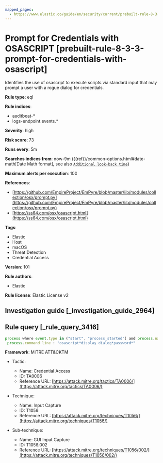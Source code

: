 ```yaml
---
mapped_pages:
  - https://www.elastic.co/guide/en/security/current/prebuilt-rule-8-3-3-prompt-for-credentials-with-osascript.html
---
```


# Prompt for Credentials with OSASCRIPT [prebuilt-rule-8-3-3-prompt-for-credentials-with-osascript]

Identifies the use of osascript to execute scripts via standard input that may prompt a user with a rogue dialog for credentials.

**Rule type**: eql

**Rule indices**:

* auditbeat-*
* logs-endpoint.events.*

**Severity**: high

**Risk score**: 73

**Runs every**: 5m

**Searches indices from**: now-9m ({{ref}}/common-options.html#date-math[Date Math format], see also [`Additional look-back time`](docs-content://solutions/security/detect-and-alert/create-detection-rule.md#rule-schedule))

**Maximum alerts per execution**: 100

**References**:

* [https://github.com/EmpireProject/EmPyre/blob/master/lib/modules/collection/osx/prompt.py](https://github.com/EmpireProject/EmPyre/blob/master/lib/modules/collection/osx/prompt.py)
* [https://ss64.com/osx/osascript.html](https://ss64.com/osx/osascript.html)

**Tags**:

* Elastic
* Host
* macOS
* Threat Detection
* Credential Access

**Version**: 101

**Rule authors**:

* Elastic

**Rule license**: Elastic License v2

## Investigation guide [_investigation_guide_2964]



## Rule query [_rule_query_3416]

```js
process where event.type in ("start", "process_started") and process.name : "osascript" and
 process.command_line : "osascript*display dialog*password*"
```

**Framework**: MITRE ATT&CKTM

* Tactic:

    * Name: Credential Access
    * ID: TA0006
    * Reference URL: [https://attack.mitre.org/tactics/TA0006/](https://attack.mitre.org/tactics/TA0006/)

* Technique:

    * Name: Input Capture
    * ID: T1056
    * Reference URL: [https://attack.mitre.org/techniques/T1056/](https://attack.mitre.org/techniques/T1056/)

* Sub-technique:

    * Name: GUI Input Capture
    * ID: T1056.002
    * Reference URL: [https://attack.mitre.org/techniques/T1056/002/](https://attack.mitre.org/techniques/T1056/002/)



